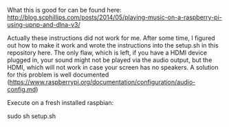 What this is good for can be found here:
http://blog.scphillips.com/posts/2014/05/playing-music-on-a-raspberry-pi-using-upnp-and-dlna-v3/

Actually these instructions did not work for me. After some time, I figured out how to make it work and wrote the instructions into the setup.sh in this repository here. The only flaw, which is left, if you have a HDMI device plugged in, your sound might not be played via the audio output, but the HDMI, which will not work in case your screen has no speakers. A solution for this problem is well documented (https://www.raspberrypi.org/documentation/configuration/audio-config.md)

Execute on a fresh installed raspbian:

sudo sh setup.sh